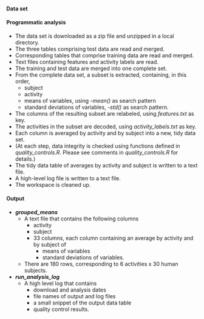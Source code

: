 #### Data set

#### Programmatic analysis
* The data set is downloaded as a zip file and unzipped in a local directory.
* The three tables comprising test data are read and merged.
* Corresponding tables that comprise training data are read and merged.
* Text files containing features and activity labels are read.
* The training and test data are merged into one complete set.
* From the complete data set, a subset is extracted, containing, in this order,
  * subject
  * activity
  * means of variables, using _-mean()_ as search pattern
  * standard deviations of variables, _-std()_ as search pattern.
* The columns of the resulting subset are relabeled, using _features.txt_ as key.
* The activities in the subset are decoded, using _activity_labels.txt_ as key.
* Each column is averaged by activity and by subject into a new, tidy data set. 
* (At each step, data integrity is checked using functions defined in _quality_controls.R_.  Please see comments in _quality_controls.R_ for details.)
* The tidy data table of averages by activity and subject is written to a text file.
* A high-level log file is written to a text file.
* The workspace is cleaned up.

#### Output
* **_grouped_means_**
  * A text file that contains the following columns
    * activity
    * subject
    * 33 columns, each column containing an average by activity and by subject of
      * means of variables
      * standard deviations of variables.
  * There are 180 rows, corresponding to 6 activities x 30 human subjects.
* **_run_analysis_log_**
  * A high level log that contains
    * download and analysis dates
    * file names of output and log files
    * a small snippet of the output data table
    * quality control results.
